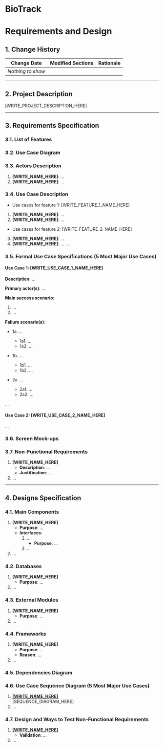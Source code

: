 # BioTrack

# Requirements and Design

## 1. Change History

| **Change Date**   | **Modified Sections** | **Rationale** |
| ----------------- | --------------------- | ------------- |
| _Nothing to show_ |

---

## 2. Project Description

[WRITE_PROJECT_DESCRIPTION_HERE]

---

## 3. Requirements Specification

### **3.1. List of Features**


### **3.2. Use Case Diagram**


### **3.3. Actors Description**
1. **[WRITE_NAME_HERE]**: ...
2. **[WRITE_NAME_HERE]**: ...

### **3.4. Use Case Description**
- Use cases for feature 1: [WRITE_FEATURE_1_NAME_HERE]
1. **[WRITE_NAME_HERE]**: ...
2. **[WRITE_NAME_HERE]**: ...
- Use cases for feature 2: [WRITE_FEATURE_2_NAME_HERE]
3. **[WRITE_NAME_HERE]**: ...
4. **[WRITE_NAME_HERE]**: ...
...

### **3.5. Formal Use Case Specifications (5 Most Major Use Cases)**
<a name="uc1"></a>

#### Use Case 1: [WRITE_USE_CASE_1_NAME_HERE]

**Description**: ...

**Primary actor(s)**: ... 
    
**Main success scenario**:
1. ...
2. ...

**Failure scenario(s)**:
- 1a. ...
    - 1a1. ...
    - 1a2. ...

- 1b. ...
    - 1b1. ...
    - 1b2. ...
                
- 2a. ...
    - 2a1. ...
    - 2a2. ...

...

<a name="uc2"></a>

#### Use Case 2: [WRITE_USE_CASE_2_NAME_HERE]
...

### **3.6. Screen Mock-ups**


### **3.7. Non-Functional Requirements**
<a name="nfr1"></a>

1. **[WRITE_NAME_HERE]**
    - **Description**: ...
    - **Justification**: ...
2. ...

---

## 4. Designs Specification
### **4.1. Main Components**
1. **[WRITE_NAME_HERE]**
    - **Purpose**: ...
    - **Interfaces**: 
        1. ...
            - **Purpose**: ...
        2. ...
2. ...


### **4.2. Databases**
1. **[WRITE_NAME_HERE]**
    - **Purpose**: ...
2. ...


### **4.3. External Modules**
1. **[WRITE_NAME_HERE]** 
    - **Purpose**: ...
2. ...


### **4.4. Frameworks**
1. **[WRITE_NAME_HERE]**
    - **Purpose**: ...
    - **Reason**: ...
2. ...


### **4.5. Dependencies Diagram**


### **4.6. Use Case Sequence Diagram (5 Most Major Use Cases)**
1. [**[WRITE_NAME_HERE]**](#uc1)\
[SEQUENCE_DIAGRAM_HERE]
2. ...


### **4.7. Design and Ways to Test Non-Functional Requirements**
1. [**[WRITE_NAME_HERE]**](#nfr1)
    - **Validation**: ...
2. ...
